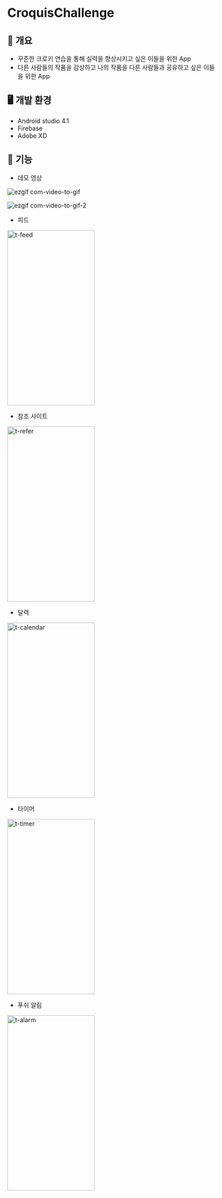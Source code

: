 # CroquisChallenge
## 🌵 개요

* 꾸준한 크로키 연습을 통해 실력을 향상시키고 싶은 이들을 위한 App 
* 다른 사람들의 작품을 감상하고 나의 작품을 다른 사람들과 공유하고 싶은 이들을 위한 App


## 🖥️ 개발 환경
* Android studio 4.1
* Firebase
* Adobe XD

## 🌿 기능

* 데모 영상    

![ezgif com-video-to-gif](https://user-images.githubusercontent.com/66013544/132974683-aac83002-7a85-4a25-a768-733a0da10fda.gif)   

![ezgif com-video-to-gif-2](https://user-images.githubusercontent.com/66013544/132976337-86a9d9cd-f727-47f0-a22e-c30be16fc2cd.gif)

* 피드
<img width="200" height="400" alt="t-feed" src="https://user-images.githubusercontent.com/66013544/132974113-4b52e3e8-b064-4706-b785-99619c322cd4.png">     

* 참조 사이트
<img width="200" height="400" alt="t-refer" src="https://user-images.githubusercontent.com/66013544/132974121-435c892b-50fb-4b13-9c73-f0f394a57aa0.png">   

* 달력
<img width="200" height="400" alt="t-calendar" src="https://user-images.githubusercontent.com/66013544/132974134-fff5f5aa-572d-4292-b095-b5bcd95aa686.png">

* 타이머
<img width="200" height="400" alt="t-timer" src="https://user-images.githubusercontent.com/66013544/132974142-16374dcc-2503-4d3f-a19e-7ccd20eae028.png">   

* 푸쉬 알림
<img width="200" height="400" alt="t-alarm" src="https://user-images.githubusercontent.com/66013544/132974161-dc7aedb9-4c32-4a1c-9758-a4158666ff28.png">
